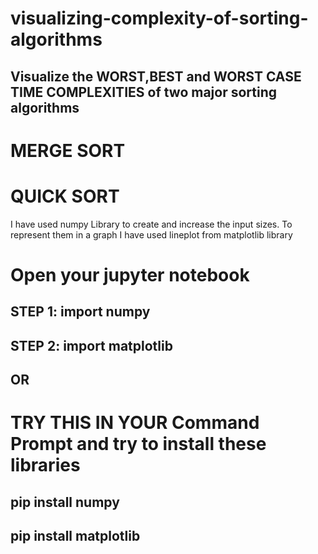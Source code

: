 # visualizing-complexity-of-sorting-algorithms

## Visualize the WORST,BEST and WORST CASE TIME COMPLEXITIES of two major sorting algorithms
# MERGE SORT
# QUICK SORT


I have used numpy Library to create and increase the input sizes.
To represent them in a graph I have used lineplot from matplotlib library

# Open your jupyter notebook 
## STEP 1: import numpy
## STEP 2: import matplotlib

## OR

# TRY THIS IN YOUR Command Prompt and try to install these libraries


## pip install numpy
## pip install matplotlib

